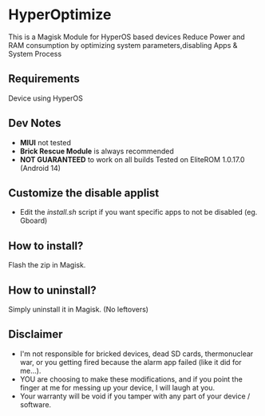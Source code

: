 # HyperOptimize
This is a Magisk Module for HyperOS based devices
Reduce Power and RAM consumption by optimizing system parameters,disabling Apps & System Process

## Requirements
Device using HyperOS

## Dev Notes
* **MIUI** not tested
* **Brick Rescue Module** is always recommended
* **NOT GUARANTEED** to work on all builds
Tested on EliteROM 1.0.17.0 (Android 14)

## Customize the disable applist
* Edit the _install.sh_ script if you want specific apps to not be disabled (eg. Gboard)

## How to install?
Flash the zip in Magisk.

## How to uninstall?
Simply uninstall it in Magisk. (No leftovers)

## Disclaimer
* I'm not responsible for bricked devices, dead SD cards, thermonuclear war, or you getting fired because the alarm app failed (like it did for me...).
* YOU are choosing to make these modifications, and if you point the finger at me for messing up your device, I will laugh at you.
* Your warranty will be void if you tamper with any part of your device / software.
